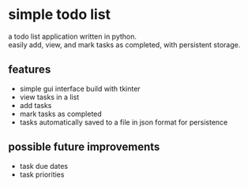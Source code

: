 # simple todo list

a todo list application written in python.  
easily add, view, and mark tasks as completed, with persistent storage.

## features

- simple gui interface build with tkinter
- view tasks in a list
- add tasks
- mark tasks as completed
- tasks automatically saved to a file in json format for persistence

## possible future improvements

- task due dates
- task priorities
